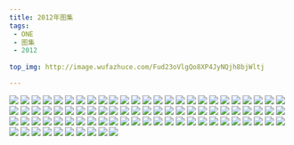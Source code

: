 ```yaml
---
title: 2012年图集
tags:
 - ONE
 - 图集
 - 2012
 
top_img: http://image.wufazhuce.com/Fud23oVlgQo8XP4JyNQjh8bjWltj

---
```


![](http://image.wufazhuce.com/Fud23oVlgQo8XP4JyNQjh8bjWltj)
![](http://image.wufazhuce.com/FvRNPi2v8WScSvuaJsf19Rxi6LDn)
![](http://image.wufazhuce.com/FnLTX5_8QZP3HC1CIX9U1cG578FN)
![](http://image.wufazhuce.com/FjueQpl9Qagji8neL2ZdINtKEjo5)
![](http://image.wufazhuce.com/FgjDuk8K14ay7ZHjZlBrc4F-wV4H)
![](http://image.wufazhuce.com/Fmy41h8T0QltTwDdYC3TCGHg1a59)
![](http://image.wufazhuce.com/FnbPIAG2tiYudCWfT1Zjm88Rnkrb)
![](http://image.wufazhuce.com/FhqV5ueebzQOwCTJp2XTsvbw6iRb)
![](http://image.wufazhuce.com/FkLUglS3vBTFl5F5ELXQan7WSCTE)
![](http://image.wufazhuce.com/Fg5gePEIQt14SCvffEXbJNbDK5em)
![](http://image.wufazhuce.com/Fqvlh702BoOMkUpdlvmtuuilkris)
![](http://image.wufazhuce.com/FuxNOIp3Iy4aQ1A6G4H4nlrAWTkE)
![](http://image.wufazhuce.com/Fq7uzetxmvmYGpgN_DBNrOFQGkPT)
![](http://image.wufazhuce.com/FpvhjJ9Dc6CclQmc-vDTHzfeeNbX)
![](http://image.wufazhuce.com/FhHi7v-lJxcRihW1sJ2JzRfngd5H)
![](http://image.wufazhuce.com/FoVNatIeBxM_9n29-C4MZnRHDdTe)
![](http://image.wufazhuce.com/FvTOGuy-0o8CXkByYAmZGCl5Kg0f)
![](http://image.wufazhuce.com/FqbtryIjb5_OG70jexeVjRqs2hbn)
![](http://image.wufazhuce.com/FhFFvmqAV4r1d8zqzO9HDtWgt3Vy)
![](http://image.wufazhuce.com/Fl7LFFUpuskFL-phC-N0F8FEkUUj)
![](http://image.wufazhuce.com/FhYSKlg-sR57c5scGy_8pdB7hJJc)
![](http://image.wufazhuce.com/FqBXMR5zteb8d9Jkl5lYpIhslLeD)
![](http://image.wufazhuce.com/FmzzPpaPqEnoF22qXnPuDQuSHxb9)
![](http://image.wufazhuce.com/FncpL4qBY-J4x4bGsO9HoXcQwj81)
![](http://image.wufazhuce.com/FqjqHxPgRetFfO3zBJDGmEK8slOS)
![](http://image.wufazhuce.com/Fm3tl29Mid3okMeiVK-mB1VjHEBA)
![](http://image.wufazhuce.com/FnUUgM-cltcvY1p2jRFwDSYYL2hN)
![](http://image.wufazhuce.com/FkI5bY9q36tMLSAJtt67erJixi83)
![](http://image.wufazhuce.com/FuRbcahpbJK0mBZtDDPYGl2FmmfD)
![](http://image.wufazhuce.com/FgoMvoql1tosiBquKlG8u483LiNI)
![](http://image.wufazhuce.com/FkwJn1M1lnypSoxxsOTS0_RDgNxI)
![](http://image.wufazhuce.com/FlNcQ6ffgaA0emSpbdV9nGNhn7pc)
![](http://image.wufazhuce.com/FggP6Y9q-hc5EZH4OD9CRgRrnQEX)
![](http://image.wufazhuce.com/FpzKof3DP35-M-mld3-BFmGjr3DD)
![](http://image.wufazhuce.com/FiXMqxynT9k7wr_NKQsnTtPuQP-A)
![](http://image.wufazhuce.com/Fr3rxO4gdKZ2WlH1ZD1bzBQziwTP)
![](http://image.wufazhuce.com/Fg7u1sm0ZMtKdH_Y3dLZdfbpc-F6)
![](http://image.wufazhuce.com/FgG5_iE-1Ay9ROnoYkaJT2H8A1j_)
![](http://image.wufazhuce.com/FiG5RF98ATfne8RbPeX6ivw_dpAi)
![](http://image.wufazhuce.com/Fq7eRAoxHFEsSqwHqBwk8_XOAHbO)
![](http://image.wufazhuce.com/FjdxsHJW-fPFyQPkHtgR6_YHfmhp)
![](http://image.wufazhuce.com/Fk4bnBkmRq9lnzh9smIjTE2vbagT)
![](http://image.wufazhuce.com/FoxmXELiAcNlfP9dgZwJt6abhG_c)
![](http://image.wufazhuce.com/FkxN25UHTgR-dynBAyfJ9oyORorU)
![](http://image.wufazhuce.com/FtU8MDefa-I-X1yZxeUMEd-FCdDP)
![](http://image.wufazhuce.com/FsapM4PSfk6OTiLld4-s8frN75g4)
![](http://image.wufazhuce.com/FjkhHgYh95vinvCEQ7xljFC1PmUg)
![](http://image.wufazhuce.com/Fvb8KRSaGn7eGNc1-VSGL9lnhEyv)
![](http://image.wufazhuce.com/Fms8LEyA8iSzInOHkH7sn1JhNez1)
![](http://image.wufazhuce.com/FiJil3eJM0liWeLAjY-kXi6xp1EH)
![](http://image.wufazhuce.com/FhZtFaO76D0Ae2V6QC4VvuxJnkFh)
![](http://image.wufazhuce.com/FiWCSBAj-z6ClfChjL5HbYbiTGIw)
![](http://image.wufazhuce.com/FmmeB20odNoqK3XAmoOyZKi38Z9s)
![](http://image.wufazhuce.com/Fo6QoJhbup-_JwyDptYqD_8cfjjK)
![](http://image.wufazhuce.com/Fp1TCEybmmI7zUtJraJ1ninuItt0)
![](http://image.wufazhuce.com/Fs6Jvy9u17SMBPgpwW1qwNdbPCUv)
![](http://image.wufazhuce.com/Fk_oukKVxj3xLEANnWbyCRiFkAcm)
![](http://image.wufazhuce.com/Ftyl2Ec9Bl3Gkvclm0P-0gxHKjYq)
![](http://image.wufazhuce.com/FoXJ983CvtGZ9I4meNTZ0C6rBgnA)
![](http://image.wufazhuce.com/FhahORlLNs1Z8dhqrwTQ0xrWAMCt)
![](http://image.wufazhuce.com/Fu-GU3vCinQ3HEy-3Lv75pSUGDr4)
![](http://image.wufazhuce.com/Fj6L7ImpEWjnXWFSAOHTretzA2Or)
![](http://image.wufazhuce.com/FoTWkLQwquwZvUHFuSujvGb2NzgH)
![](http://image.wufazhuce.com/FvdrAXby6hwNNur6dU4jzzHwxaBs)
![](http://image.wufazhuce.com/Fk0dYFc-rPPpNRgb1tXdhTM9ZXc3)
![](http://image.wufazhuce.com/FuOo0TwzVm8HmVVVaJj9377vTfYr)
![](http://image.wufazhuce.com/FtFbbT1fhy4wXQrp3rCpkKnFlvx4)
![](http://image.wufazhuce.com/FuySSckT9cv9lNmv9nSz2Egg7JjI)
![](http://image.wufazhuce.com/FkYh0lCAYiVHkDwb_w9K2Gw07BNZ)
![](http://image.wufazhuce.com/FtAxFaweoB6M2Rr1rJUJVAWTcCFG)
![](http://image.wufazhuce.com/FjWl6dZQrrI94IKzVMdoqsKdktPm)
![](http://image.wufazhuce.com/FjhAV4s4YfHODKTQ6zZr_GV_QCkt)
![](http://image.wufazhuce.com/FlbM3ETHpfQV0rGVGllgRnJxPPQx)
![](http://image.wufazhuce.com/FlD0evBApFIcEW7EJww7M55zGwix)
![](http://image.wufazhuce.com/Fis0tmmpGuglhLzFG20FjVXSwT-r)
![](http://image.wufazhuce.com/FspE9gZlqqUJ1CKTvP9Cs0lworA2)
![](http://image.wufazhuce.com/FuxEmykfr3bzZEi-jGhyixQ8kj9h)
![](http://image.wufazhuce.com/Fh4sBvK29E1h8N2Y1vkRtjkga_Jp)
![](http://image.wufazhuce.com/FtvvsVKgt6nt2R6t0ypAPlaiwNL4)
![](http://image.wufazhuce.com/FouOvxzJfzFebF5GhnQ_ZfmTQ5S0)
![](http://image.wufazhuce.com/FmlpwxeybYxx7tgy-Y76cN8VcDI_)
![](http://image.wufazhuce.com/FhAzpjIfPoclItgSHwkJMAYaXIKs)
![](http://image.wufazhuce.com/Fqon_Wtsm-_NpfDb5r0UEZGnvIsf)
![](http://image.wufazhuce.com/FoWU2UK3T2ZjnOipHivjfUgJj59N)
![](http://image.wufazhuce.com/Fp7L1MIqpBJyGRjbvFulSmjnmPB8)
